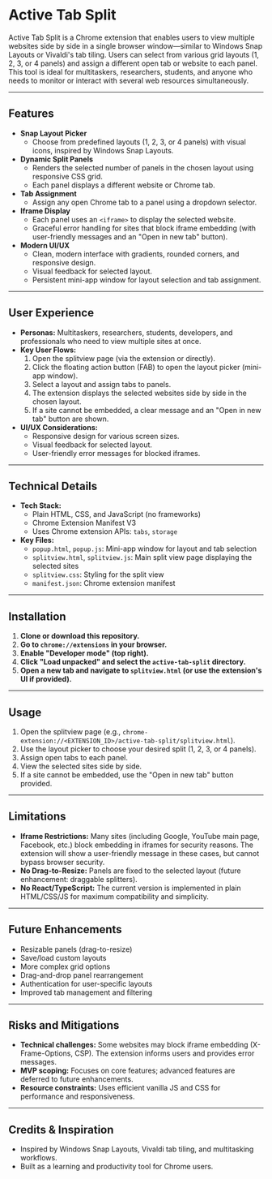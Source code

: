 # Active Tab Split

Active Tab Split is a Chrome extension that enables users to view multiple websites side by side in a single browser window—similar to Windows Snap Layouts or Vivaldi's tab tiling. Users can select from various grid layouts (1, 2, 3, or 4 panels) and assign a different open tab or website to each panel. This tool is ideal for multitaskers, researchers, students, and anyone who needs to monitor or interact with several web resources simultaneously.

---

## Features

- **Snap Layout Picker**
  - Choose from predefined layouts (1, 2, 3, or 4 panels) with visual icons, inspired by Windows Snap Layouts.
- **Dynamic Split Panels**
  - Renders the selected number of panels in the chosen layout using responsive CSS grid.
  - Each panel displays a different website or Chrome tab.
- **Tab Assignment**
  - Assign any open Chrome tab to a panel using a dropdown selector.
- **Iframe Display**
  - Each panel uses an `<iframe>` to display the selected website.
  - Graceful error handling for sites that block iframe embedding (with user-friendly messages and an "Open in new tab" button).
- **Modern UI/UX**
  - Clean, modern interface with gradients, rounded corners, and responsive design.
  - Visual feedback for selected layout.
  - Persistent mini-app window for layout selection and tab assignment.

---

## User Experience

- **Personas:** Multitaskers, researchers, students, developers, and professionals who need to view multiple sites at once.
- **Key User Flows:**
  1. Open the splitview page (via the extension or directly).
  2. Click the floating action button (FAB) to open the layout picker (mini-app window).
  3. Select a layout and assign tabs to panels.
  4. The extension displays the selected websites side by side in the chosen layout.
  5. If a site cannot be embedded, a clear message and an "Open in new tab" button are shown.
- **UI/UX Considerations:**
  - Responsive design for various screen sizes.
  - Visual feedback for selected layout.
  - User-friendly error messages for blocked iframes.

---

## Technical Details

- **Tech Stack:**
  - Plain HTML, CSS, and JavaScript (no frameworks)
  - Chrome Extension Manifest V3
  - Uses Chrome extension APIs: `tabs`, `storage`
- **Key Files:**
  - `popup.html`, `popup.js`: Mini-app window for layout and tab selection
  - `splitview.html`, `splitview.js`: Main split view page displaying the selected sites
  - `splitview.css`: Styling for the split view
  - `manifest.json`: Chrome extension manifest

---

## Installation

1. **Clone or download this repository.**
2. **Go to `chrome://extensions` in your browser.**
3. **Enable "Developer mode" (top right).**
4. **Click "Load unpacked" and select the `active-tab-split` directory.**
5. **Open a new tab and navigate to `splitview.html` (or use the extension's UI if provided).**

---

## Usage

1. Open the splitview page (e.g., `chrome-extension://<EXTENSION_ID>/active-tab-split/splitview.html`).
2. Use the layout picker to choose your desired split (1, 2, 3, or 4 panels).
3. Assign open tabs to each panel.
4. View the selected sites side by side.
5. If a site cannot be embedded, use the "Open in new tab" button provided.

---

## Limitations

- **Iframe Restrictions:** Many sites (including Google, YouTube main page, Facebook, etc.) block embedding in iframes for security reasons. The extension will show a user-friendly message in these cases, but cannot bypass browser security.
- **No Drag-to-Resize:** Panels are fixed to the selected layout (future enhancement: draggable splitters).
- **No React/TypeScript:** The current version is implemented in plain HTML/CSS/JS for maximum compatibility and simplicity.

---

## Future Enhancements

- Resizable panels (drag-to-resize)
- Save/load custom layouts
- More complex grid options
- Drag-and-drop panel rearrangement
- Authentication for user-specific layouts
- Improved tab management and filtering

---

## Risks and Mitigations

- **Technical challenges:** Some websites may block iframe embedding (X-Frame-Options, CSP). The extension informs users and provides error messages.
- **MVP scoping:** Focuses on core features; advanced features are deferred to future enhancements.
- **Resource constraints:** Uses efficient vanilla JS and CSS for performance and responsiveness.

---

## Credits & Inspiration
- Inspired by Windows Snap Layouts, Vivaldi tab tiling, and multitasking workflows.
- Built as a learning and productivity tool for Chrome users. 